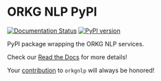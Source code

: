# ORKG NLP PyPI
[![Documentation Status](https://readthedocs.org/projects/orkg-nlp-pypi/badge/?version=latest)](https://orkg-nlp-pypi.readthedocs.io/en/latest/?badge=latest)
[![PyPI version](https://badge.fury.io/py/orkgnlp.svg)](https://badge.fury.io/py/orkgnlp)

PyPI package wrapping the ORKG NLP services.

Check our [Read the Docs](https://orkg-nlp-pypi.readthedocs.io/en/latest/) for more details!

Your [contribution](https://orkg-nlp-pypi.readthedocs.io/en/latest/contribute.html) to `orkgnlp` will always be honored!
